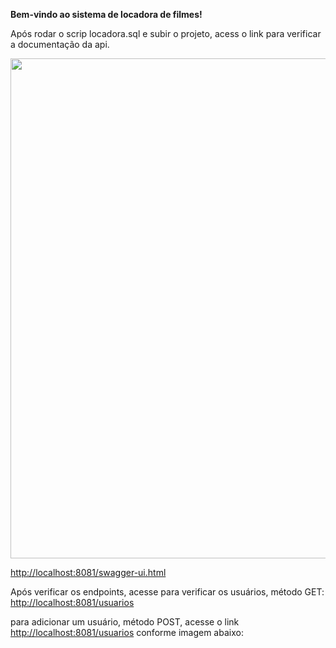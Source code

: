 <b>Bem-vindo ao sistema de locadora de filmes!</b>

Após rodar o scrip locadora.sql e subir o projeto, acess o link para verificar a documentação da api.

<img src="https://imgur.com/QrE11jw.png" width="1240" height="800">

<a href="http://localhost:8081/swagger-ui.html">http://localhost:8081/swagger-ui.html</a>

Após verificar os endpoints, acesse para verificar os usuários, método GET:
<a href="http://localhost:8081/usuarios">http://localhost:8081/usuarios</a>

para adicionar um usuário, método POST, acesse o link
<a href="http://localhost:8081/usuarios">http://localhost:8081/usuarios</a> 
conforme imagem abaixo:



